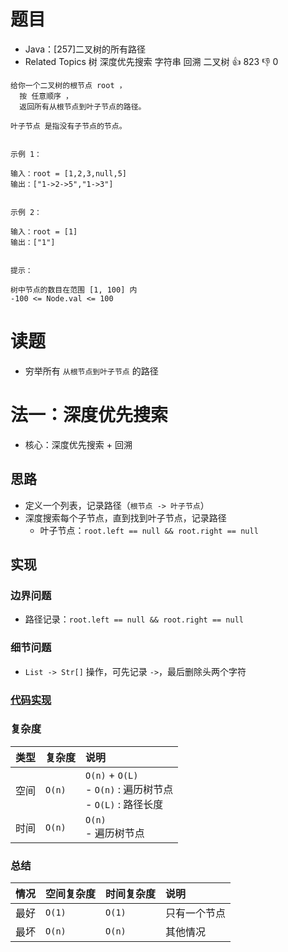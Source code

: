 # 题目

- Java：[257]二叉树的所有路径
- Related Topics 树 深度优先搜索 字符串 回溯 二叉树 👍 823 👎 0

```text
给你一个二叉树的根节点 root ，
  按 任意顺序 ，
  返回所有从根节点到叶子节点的路径。 

叶子节点 是指没有子节点的节点。 


示例 1： 

输入：root = [1,2,3,null,5]
输出：["1->2->5","1->3"]


示例 2： 

输入：root = [1]
输出：["1"]


提示： 

树中节点的数目在范围 [1, 100] 内 
-100 <= Node.val <= 100 
```

# 读题

- 穷举所有 `从根节点到叶子节点` 的路径

# 法一：深度优先搜索

- 核心：深度优先搜索 + 回溯

## 思路

- 定义一个列表，记录路径（`根节点 -> 叶子节点`）
- 深度搜索每个子节点，直到找到叶子节点，记录路径
  - 叶子节点：`root.left == null && root.right == null`

## 实现

### 边界问题

- 路径记录：`root.left == null && root.right == null`

### 细节问题

- `List -> Str[]` 操作，可先记录 `->`，最后删除头两个字符

### [代码实现](Demo01.java)

### 复杂度

类型 | 复杂度 | 说明
:--- |:--- |:---
空间 | `O(n)` | `O(n)` + `O(L)` </br> - `O(n)` : 遍历树节点 </br> - `O(L)` : 路径长度
时间 | `O(n)` | `O(n)` </br> - 遍历树节点

### 总结

情况 | 空间复杂度 | 时间复杂度 | 说明
:--- |:--- |:--- |:---
最好 | `O(1)` | `O(1)` | 只有一个节点
最坏 | `O(n)` | `O(n)` | 其他情况
